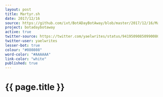 ```yaml
---
layout: post
title: Martyr.sh
date: 2017/12/16
source: https://github.com/ixt/BotADayBotAway/blob/master/2017/12/16/Martyr.sh
project: botadaybotaway
active: true
twitter-source: https://twitter.com/yaelwrites/status/941950908509900801
twitter-user: yaelwrites
lesser-bot: true
colour: "#080808"
word-color: "#AAAAAA"
link-color: "white"
published: true
---
```

# {{ page.title }} 
